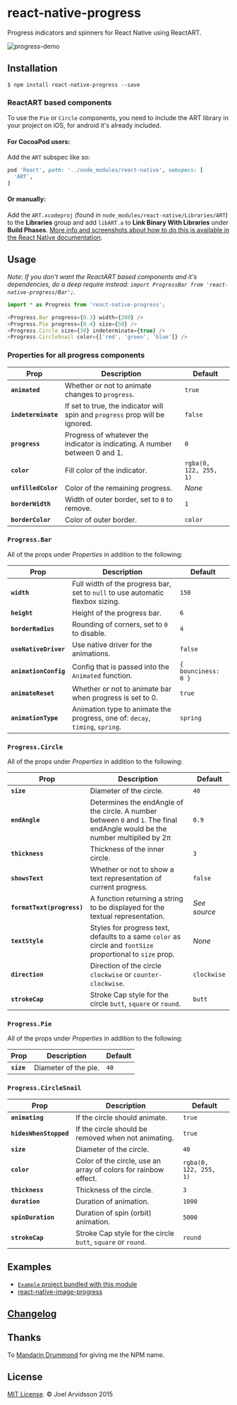 # react-native-progress

Progress indicators and spinners for React Native using ReactART.

![progress-demo](https://cloud.githubusercontent.com/assets/378279/11212043/64fb1420-8d01-11e5-9ec0-5e175a837c62.gif)

## Installation

`$ npm install react-native-progress --save`

### ReactART based components

To use the `Pie` or `Circle` components, you need to include the ART library in your project on iOS, for android it's already included.

#### For CocoaPod users:

Add the `ART` subspec like so:
```ruby
pod 'React', path: '../node_modules/react-native', subspecs: [
  'ART',
]
```

#### Or manually:

Add the `ART.xcodeproj` (found in `node_modules/react-native/Libraries/ART`) to the **Libraries** group and add `libART.a` to **Link Binary With Libraries** under **Build Phases**. [More info and screenshots about how to do this is available in the React Native documentation](http://facebook.github.io/react-native/docs/linking-libraries-ios.html#content).

## Usage

*Note: If you don't want the ReactART based components and it's dependencies, do a deep require instead: `import ProgressBar from 'react-native-progress/Bar';`.*

```js
import * as Progress from 'react-native-progress';

<Progress.Bar progress={0.3} width={200} />
<Progress.Pie progress={0.4} size={50} />
<Progress.Circle size={30} indeterminate={true} />
<Progress.CircleSnail color={['red', 'green', 'blue']} />
```

### Properties for all progress components

| Prop | Description | Default |
|---|---|---|
|**`animated`**|Whether or not to animate changes to `progress`. |`true`|
|**`indeterminate`**|If set to true, the indicator will spin and `progress` prop will be ignored. |`false`|
|**`progress`**|Progress of whatever the indicator is indicating. A number between 0 and 1. |`0`|
|**`color`**|Fill color of the indicator. |`rgba(0, 122, 255, 1)`|
|**`unfilledColor`**|Color of the remaining progress. |*None*|
|**`borderWidth`**|Width of outer border, set to `0` to remove. |`1`|
|**`borderColor`**|Color of outer border. |`color`|

### `Progress.Bar`

All of the props under *Properties* in addition to the following:

| Prop | Description | Default |
|---|---|---|
|**`width`**|Full width of the progress bar, set to `null` to use automatic flexbox sizing. |`150`|
|**`height`**|Height of the progress bar. |`6`|
|**`borderRadius`**|Rounding of corners, set to `0` to disable. |`4`|
|**`useNativeDriver`**|Use native driver for the animations. |`false`|
|**`animationConfig`**|Config that is passed into the `Animated` function. |`{ bounciness: 0 }`|
|**`animateReset`**|Whether or not to animate bar when progress is set to 0. |`true`|
|**`animationType`**|Animation type to animate the progress, one of: `decay`, `timing`, `spring`. |`spring`|

### `Progress.Circle`

All of the props under *Properties* in addition to the following:

| Prop | Description | Default |
|---|---|---|
|**`size`**|Diameter of the circle. |`40`|
|**`endAngle`**|Determines the endAngle of the circle. A number between `0` and `1`. The final endAngle would be the number multiplied by 2π   |`0.9`|
|**`thickness`**|Thickness of the inner circle. |`3`|
|**`showsText`**|Whether or not to show a text representation of current progress. |`false`|
|**`formatText(progress)`**|A function returning a string to be displayed for the textual representation. |*See source*|
|**`textStyle`**|Styles for progress text, defaults to a same `color` as circle and `fontSize` proportional to `size` prop. |*None*|
|**`direction`**|Direction of the circle `clockwise` or `counter-clockwise`. |`clockwise`|
|**`strokeCap`**|Stroke Cap style for the circle `butt`, `square` or `round`. |`butt`|

### `Progress.Pie`

All of the props under *Properties* in addition to the following:

| Prop | Description | Default |
|---|---|---|
|**`size`**|Diameter of the pie. |`40`|

### `Progress.CircleSnail`

| Prop | Description | Default |
|---|---|---|
|**`animating`**|If the circle should animate. |`true`|
|**`hidesWhenStopped`**|If the circle should be removed when not animating. |`true`|
|**`size`**|Diameter of the circle. |`40`|
|**`color`**|Color of the circle, use an array of colors for rainbow effect. |`rgba(0, 122, 255, 1)`|
|**`thickness`**|Thickness of the circle. |`3`|
|**`duration`**|Duration of animation. |`1000`|
|**`spinDuration`**|Duration of spin (orbit) animation. |`5000`|
|**`strokeCap`**|Stroke Cap style for the circle `butt`, `square` or `round`. |`round`|

## Examples

* [`Example` project bundled with this module](https://github.com/oblador/react-native-progress/tree/master/Example)
* [react-native-image-progress](https://github.com/oblador/react-native-image-progress)

## [Changelog](https://github.com/oblador/react-native-progress/releases)

## Thanks

To [Mandarin Drummond](https://github.com/MandarinConLaBarba) for giving me the NPM name.

## License

[MIT License](http://opensource.org/licenses/mit-license.html). © Joel Arvidsson 2015
